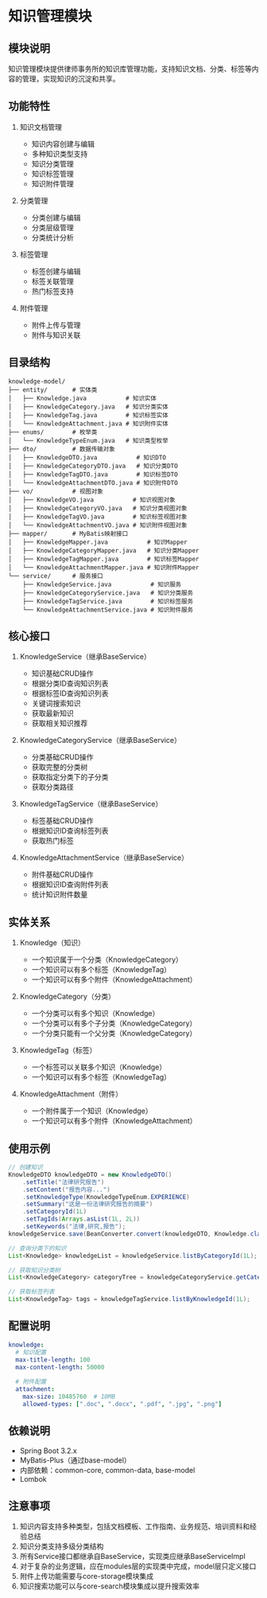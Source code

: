 # 知识管理模块

## 模块说明
知识管理模块提供律师事务所的知识库管理功能，支持知识文档、分类、标签等内容的管理，实现知识的沉淀和共享。

## 功能特性
1. 知识文档管理
   - 知识内容创建与编辑
   - 多种知识类型支持
   - 知识分类管理
   - 知识标签管理
   - 知识附件管理
   
2. 分类管理
   - 分类创建与编辑
   - 分类层级管理
   - 分类统计分析
   
3. 标签管理
   - 标签创建与编辑
   - 标签关联管理
   - 热门标签支持
   
4. 附件管理
   - 附件上传与管理
   - 附件与知识关联

## 目录结构
```
knowledge-model/
├── entity/       # 实体类
│   ├── Knowledge.java           # 知识实体
│   ├── KnowledgeCategory.java   # 知识分类实体
│   ├── KnowledgeTag.java        # 知识标签实体
│   └── KnowledgeAttachment.java # 知识附件实体
├── enums/        # 枚举类
│   └── KnowledgeTypeEnum.java   # 知识类型枚举
├── dto/          # 数据传输对象
│   ├── KnowledgeDTO.java           # 知识DTO
│   ├── KnowledgeCategoryDTO.java   # 知识分类DTO
│   ├── KnowledgeTagDTO.java        # 知识标签DTO
│   └── KnowledgeAttachmentDTO.java # 知识附件DTO
├── vo/           # 视图对象
│   ├── KnowledgeVO.java           # 知识视图对象
│   ├── KnowledgeCategoryVO.java   # 知识分类视图对象
│   ├── KnowledgeTagVO.java        # 知识标签视图对象
│   └── KnowledgeAttachmentVO.java # 知识附件视图对象
├── mapper/       # MyBatis映射接口
│   ├── KnowledgeMapper.java           # 知识Mapper
│   ├── KnowledgeCategoryMapper.java   # 知识分类Mapper
│   ├── KnowledgeTagMapper.java        # 知识标签Mapper
│   └── KnowledgeAttachmentMapper.java # 知识附件Mapper
└── service/      # 服务接口
    ├── KnowledgeService.java           # 知识服务
    ├── KnowledgeCategoryService.java   # 知识分类服务
    ├── KnowledgeTagService.java        # 知识标签服务
    └── KnowledgeAttachmentService.java # 知识附件服务
```

## 核心接口
1. KnowledgeService（继承BaseService<Knowledge>）
   - 知识基础CRUD操作
   - 根据分类ID查询知识列表
   - 根据标签ID查询知识列表
   - 关键词搜索知识
   - 获取最新知识
   - 获取相关知识推荐
   
2. KnowledgeCategoryService（继承BaseService<KnowledgeCategory>）
   - 分类基础CRUD操作
   - 获取完整的分类树
   - 获取指定分类下的子分类
   - 获取分类路径
   
3. KnowledgeTagService（继承BaseService<KnowledgeTag>）
   - 标签基础CRUD操作
   - 根据知识ID查询标签列表
   - 获取热门标签
   
4. KnowledgeAttachmentService（继承BaseService<KnowledgeAttachment>）
   - 附件基础CRUD操作
   - 根据知识ID查询附件列表
   - 统计知识附件数量

## 实体关系
1. Knowledge（知识）
   - 一个知识属于一个分类（KnowledgeCategory）
   - 一个知识可以有多个标签（KnowledgeTag）
   - 一个知识可以有多个附件（KnowledgeAttachment）

2. KnowledgeCategory（分类）
   - 一个分类可以有多个知识（Knowledge）
   - 一个分类可以有多个子分类（KnowledgeCategory）
   - 一个分类只能有一个父分类（KnowledgeCategory）

3. KnowledgeTag（标签）
   - 一个标签可以关联多个知识（Knowledge）
   - 一个知识可以有多个标签（KnowledgeTag）

4. KnowledgeAttachment（附件）
   - 一个附件属于一个知识（Knowledge）
   - 一个知识可以有多个附件（KnowledgeAttachment）

## 使用示例
```java
// 创建知识
KnowledgeDTO knowledgeDTO = new KnowledgeDTO()
    .setTitle("法律研究报告")
    .setContent("报告内容...")
    .setKnowledgeType(KnowledgeTypeEnum.EXPERIENCE)
    .setSummary("这是一份法律研究报告的摘要")
    .setCategoryId(1L)
    .setTagIds(Arrays.asList(1L, 2L))
    .setKeywords("法律,研究,报告");
knowledgeService.save(BeanConverter.convert(knowledgeDTO, Knowledge.class));

// 查询分类下的知识
List<Knowledge> knowledgeList = knowledgeService.listByCategoryId(1L);

// 获取知识分类树
List<KnowledgeCategory> categoryTree = knowledgeCategoryService.getCategoryTree();

// 获取标签列表
List<KnowledgeTag> tags = knowledgeTagService.listByKnowledgeId(1L);
```

## 配置说明
```yaml
knowledge:
  # 知识配置
  max-title-length: 100
  max-content-length: 50000
  
  # 附件配置
  attachment:
    max-size: 10485760  # 10MB
    allowed-types: [".doc", ".docx", ".pdf", ".jpg", ".png"]
```

## 依赖说明
- Spring Boot 3.2.x
- MyBatis-Plus（通过base-model）
- 内部依赖：common-core, common-data, base-model
- Lombok

## 注意事项
1. 知识内容支持多种类型，包括文档模板、工作指南、业务规范、培训资料和经验总结
2. 知识分类支持多级分类结构
3. 所有Service接口都继承自BaseService，实现类应继承BaseServiceImpl
4. 对于复杂的业务逻辑，应在modules层的实现类中完成，model层只定义接口
5. 附件上传功能需要与core-storage模块集成
6. 知识搜索功能可以与core-search模块集成以提升搜索效率 